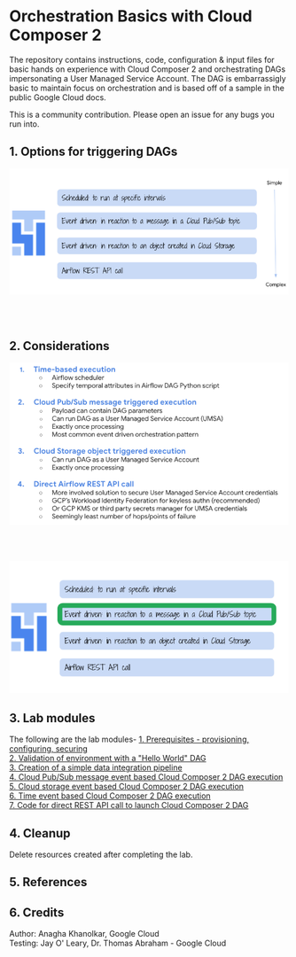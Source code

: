 # Orchestration Basics with Cloud Composer 2

The repository contains instructions, code, configuration & input files for basic hands on experience with Cloud Composer 2 and orchestrating DAGs impersonating a User Managed Service Account. The DAG is embarrassigly basic to maintain focus on orchestration and is based off of a sample in the public Google Cloud docs.<br>

This is a community contribution. Please open an issue for any bugs you run into.

## 1. Options for triggering DAGs

![Options](09-images/00-Options.png)

<br><br>

## 2. Considerations

![Recommended](09-images/02-Considerations.png)

<br><br>

![Considerations](09-images/01-Recommended.png)


## 3. Lab modules

The following are the lab modules-
[1. Prerequisites - provisioning, configuring, securing](02-prerequisites.md) <BR>
[2. Validation of environment with a "Hello World" DAG](03-hello-world-dag.md) <BR>
[3. Creation of a simple data integration pipeline](04-data-integration-dag.md) <BR>
[4. Cloud Pub/Sub message event based Cloud Composer 2 DAG execution](05-edo-pubsub-event.md) <BR>
[5. Cloud storage event based Cloud Composer 2 DAG execution](06-edo-gcs-event.md) <BR>
[6. Time event based Cloud Composer 2 DAG execution](07-edo-time.md) <BR>
[7. Code for direct REST API call to launch Cloud Composer 2 DAG](08-rest-api-call.md) <BR>

## 4. Cleanup

Delete resources created after completing the lab.
  
## 5. References

## 6. Credits

Author: Anagha Khanolkar, Google Cloud<br>
Testing: Jay O' Leary, Dr. Thomas Abraham - Google Cloud
